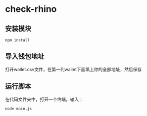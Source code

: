 # check-rhino

## 安装模块
```
npm install
```

## 导入钱包地址

打开wallet.csv文件，在第一列wallet下面填上你的全部地址，然后保存

## 运行脚本

在代码文件夹中，打开一个终端，输入：
```
node main.js
```
